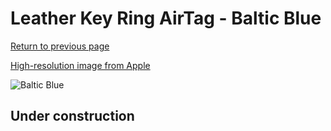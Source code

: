 # Leather Key Ring AirTag - Baltic Blue

[Return to previous page](/airtag)

[High-resolution image from Apple](https://store.storeimages.cdn-apple.com/8756/as-images.apple.com/is/MHJ23?wid=4500&hei=4500&fmt=png)

<div style="width: 500px"><img src="/everyphone/MHJ23.png" alt="Baltic Blue"></div>

## Under construction
